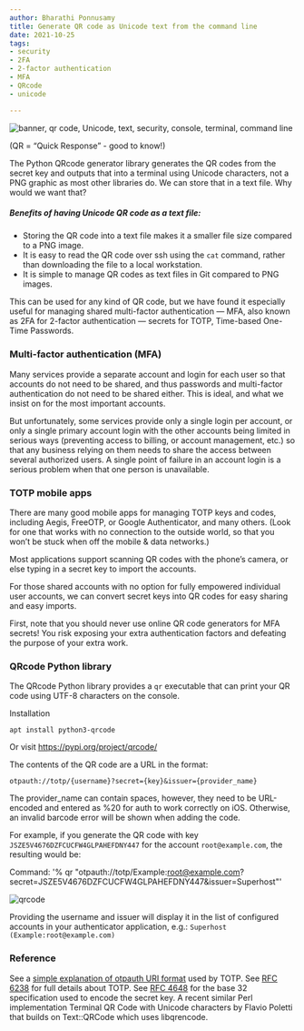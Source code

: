 ```yaml
---
author: Bharathi Ponnusamy
title: Generate QR code as Unicode text from the command line
date: 2021-10-25
tags:
- security
- 2FA
- 2-factor authentication
- MFA
- QRcode
- unicode

---
```


![banner, qr code, Unicode, text, security, console, terminal, command line](/blog/2021/10/generate-qr-code-as-unicode-text/banner.jpg)
<!-- photo by Bharathi Ponnusamy -->

(QR = “Quick Response” - good to know!)

The Python QRcode generator library generates the QR codes from the secret key and outputs that into a terminal using Unicode characters, not a PNG graphic as most other libraries do. We can store that in a text file. Why would we want that?

##### Benefits of having Unicode QR code as a text file:
* Storing the QR code into a text file makes it a smaller file size compared to a PNG image.
* It is easy to read the QR code over ssh using the `cat` command, rather than downloading the file to a local workstation.
* It is simple to manage QR codes as text files in Git compared to PNG images.

This can be used for any kind of QR code, but we have found it especially useful for managing shared multi-factor authentication — MFA, also known as 2FA for 2-factor authentication — secrets for TOTP, Time-based One-Time Passwords.

### Multi-factor authentication (MFA)

Many services provide a separate account and login for each user so that accounts do not need to be shared, and thus passwords and multi-factor authentication do not need to be shared either. This is ideal, and what we insist on for the most important accounts.

But unfortunately, some services provide only a single login per account, or only a single primary account login with the other accounts being limited in serious ways (preventing access to billing, or account management, etc.) so that any business relying on them needs to share the access between several authorized users. A single point of failure in an account login is a serious problem when that one person is unavailable.

### TOTP mobile apps

There are many good mobile apps for managing TOTP keys and codes, including Aegis, FreeOTP, or Google Authenticator, and many others. (Look for one that works with no connection to the outside world, so that you won’t be stuck when off the mobile & data networks.)

Most applications support scanning QR codes with the phone’s camera, or else typing in a secret key to import the accounts.

For those shared accounts with no option for fully empowered individual user accounts, we can convert secret keys into QR codes for easy sharing and easy imports.

First, note that you should never use online QR code generators for MFA secrets! You risk exposing your extra authentication factors and defeating the purpose of your extra work.

### QRcode Python library

The QRcode Python library provides a `qr` executable that can print your QR code using UTF-8 characters on the console.

Installation

```
apt install python3-qrcode
```

Or visit https://pypi.org/project/qrcode/ 

The contents of the QR code are a URL in the format:

```
otpauth://totp/{username}?secret={key}&issuer={provider_name}
```

The provider_name can contain spaces, however, they need to be URL-encoded and entered as %20 for auth to work correctly on iOS. Otherwise, an invalid barcode error will be shown when adding the code.

For example, if you generate the QR code with key `JSZE5V4676DZFCUCFW4GLPAHEFDNY447` for the account `root@example.com`, the resulting would be:

Command:
'% qr "otpauth://totp/Example:root@example.com?secret=JSZE5V4676DZFCUCFW4GLPAHEFDNY447&issuer=Superhost"'

![qrcode](/blog/2021/10/generate-qr-code-as-unicode-text/qrcode.jpg)


Providing the username and issuer will display it in the list of configured accounts in your authenticator application, e.g.: `Superhost (Example:root@example.com)`


### Reference

See a [simple explanation of otpauth URI format](https://www1.auth.iij.jp/smartkey/en/uri_v1.html) used by TOTP.
See [RFC 6238](https://datatracker.ietf.org/doc/html/rfc6238) for full details about TOTP.
See [RFC 4648](https://datatracker.ietf.org/doc/html/rfc4648#section-6) for the base 32 specification used to encode the secret key.
A recent similar Perl implementation Terminal QR Code with Unicode characters by Flavio Poletti that builds on Text::QRCode which uses libqrencode.


